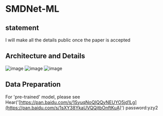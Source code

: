 # SMDNet-ML
## statement
I will make all the details public once the paper is accepted
## Architecture and Details
![image](https://github.com/user-attachments/assets/55f4bda4-dc2b-4882-ad42-ba65e6712ecc)
![image](https://github.com/user-attachments/assets/1ac4be93-0cac-4c93-b72a-120acd76e9c3)
![image](https://github.com/user-attachments/assets/4251901a-27f1-4388-8427-5c49a17a9069)
## Data Preparation
For 'pre-trained' model, please see Hear('[https://pan.baidu.com/s/1SyuqNoQIQQyNEUYO5jd1Lg](https://pan.baidu.com/s/1sXY38YkaUVQQjtbOnftKuA)') password:yzy2
